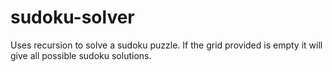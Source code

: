 # sudoku-solver
Uses recursion to solve a sudoku puzzle. If the grid provided is empty it will give all possible sudoku solutions.

